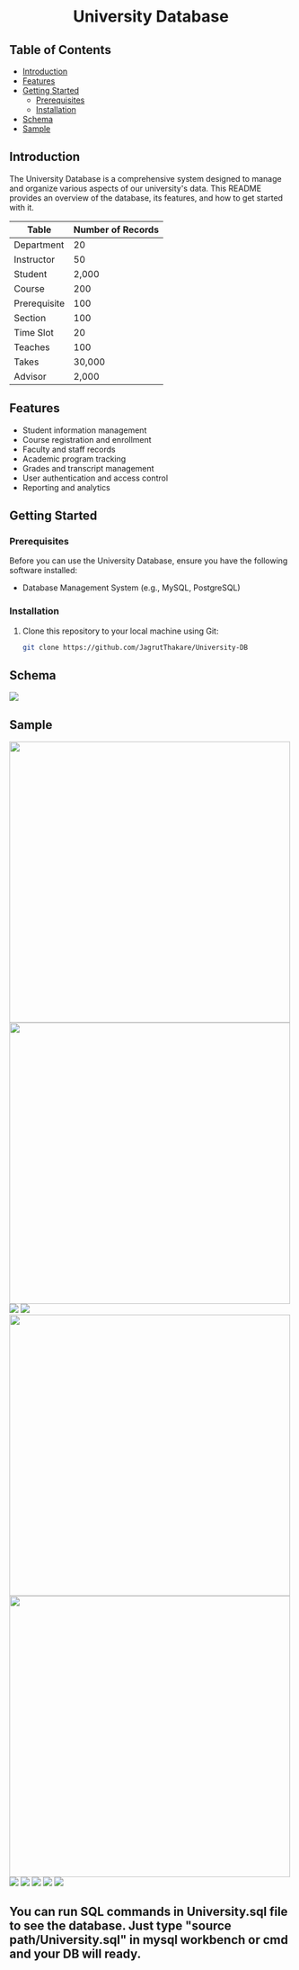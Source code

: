  
<h1 align="center"> University Database </h1>

## Table of Contents

- [Introduction](#introduction)
- [Features](#features)
- [Getting Started](#getting-started)
  - [Prerequisites](#prerequisites)
  - [Installation](#installation)
- [Schema](#schema)
- [Sample](#sample)

## Introduction

The University Database is a comprehensive system designed to manage and organize various aspects of our university's data. This README provides an overview of the database, its features, and how to get started with it.

| Table       | Number of Records |
|-------------|-------------------|
| Department  | 20                |
| Instructor  | 50                |
| Student     | 2,000             |
| Course      | 200               |
| Prerequisite| 100               |
| Section     | 100               |
| Time Slot   | 20                |
| Teaches     | 100               |
| Takes       | 30,000            |
| Advisor     | 2,000             |


## Features

- Student information management
- Course registration and enrollment
- Faculty and staff records
- Academic program tracking
- Grades and transcript management
- User authentication and access control
- Reporting and analytics

## Getting Started

### Prerequisites

Before you can use the University Database, ensure you have the following software installed:

- Database Management System (e.g., MySQL, PostgreSQL)

### Installation

1. Clone this repository to your local machine using Git:

   ```bash
   git clone https://github.com/JagrutThakare/University-DB

   
## Schema
<img src="images/schema.png" width="">

## Sample 
<img src="images/classroom.png" width="500"> <img src="images/department.png" width="500">
<img src="images/instructor.png" width="">
<img src="images/course.png" width="">
<img src="images/student.png" width="500"> <img src="images/takes.png" width="500">
<img src="images/section.png" width="">
<img src="images/teaches.png" width="">
<img src="images/advisor.png" width="">
<img src="images/prereq.png" width="">
<img src="images/time_slot.png" width="">

## You can run SQL commands in University.sql file to see the database. Just type "source path/University.sql" in mysql workbench or cmd and your DB will ready.

